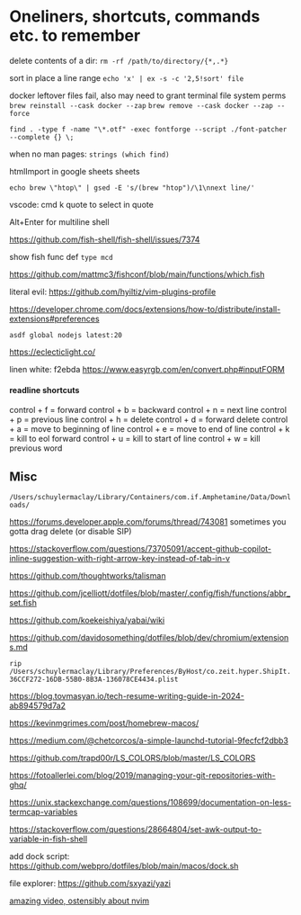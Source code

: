 # Oneliners, shortcuts, commands etc. to remember

delete contents of a dir:
`rm -rf /path/to/directory/{*,.*}`

sort in place a line range
`echo 'x' | ex -s -c '2,5!sort' file`

docker leftover files fail, also may need to grant terminal file system perms
`brew reinstall --cask docker --zap`
`brew remove --cask docker --zap --force`


`find . -type f -name "\*.otf" -exec fontforge --script ./font-patcher --complete {} \;`

when no man pages:
`strings (which find)`

htmlImport in google sheets sheets

`echo brew \"htop\" | gsed -E 's/(brew "htop")/\1\nnext line/'`

vscode: cmd k quote to select in quote

Alt+Enter  for multiline shell

https://github.com/fish-shell/fish-shell/issues/7374

show fish func def
`type mcd`

https://github.com/mattmc3/fishconf/blob/main/functions/which.fish

literal evil:
https://github.com/hyiltiz/vim-plugins-profile


https://developer.chrome.com/docs/extensions/how-to/distribute/install-extensions#preferences


`asdf global nodejs latest:20`


https://eclecticlight.co/

linen white: f2ebda
https://www.easyrgb.com/en/convert.php#inputFORM

#### readline shortcuts
control + f = forward
control + b = backward
control + n = next line
control + p = previous line
control + h = delete
control + d = forward delete
control + a = move to beginning of line
control + e = move to end of line
control + k = kill to eol forward
control + u = kill to start of line
control + w = kill previous word


## Misc
`/Users/schuylermaclay/Library/Containers/com.if.Amphetamine/Data/Downloads/`

https://forums.developer.apple.com/forums/thread/743081 sometimes you gotta drag delete (or disable SIP)

https://stackoverflow.com/questions/73705091/accept-github-copilot-inline-suggestion-with-right-arrow-key-instead-of-tab-in-v

https://github.com/thoughtworks/talisman

https://github.com/jcelliott/dotfiles/blob/master/.config/fish/functions/abbr_set.fish

https://github.com/koekeishiya/yabai/wiki

https://github.com/davidosomething/dotfiles/blob/dev/chromium/extensions.md

`rip /Users/schuylermaclay/Library/Preferences/ByHost/co.zeit.hyper.ShipIt.36CCF272-16DB-55B0-8B3A-136078CE4434.plist`

https://blog.tovmasyan.io/tech-resume-writing-guide-in-2024-ab894579d7a2

https://kevinmgrimes.com/post/homebrew-macos/

https://medium.com/@chetcorcos/a-simple-launchd-tutorial-9fecfcf2dbb3

https://github.com/trapd00r/LS_COLORS/blob/master/LS_COLORS

https://fotoallerlei.com/blog/2019/managing-your-git-repositories-with-ghq/

https://unix.stackexchange.com/questions/108699/documentation-on-less-termcap-variables

https://stackoverflow.com/questions/28664804/set-awk-output-to-variable-in-fish-shell

add dock script: https://github.com/webpro/dotfiles/blob/main/macos/dock.sh

file explorer: https://github.com/sxyazi/yazi

[amazing video, ostensibly about nvim](https://www.youtube.com/watch?v=fFHlfbKVi30)
